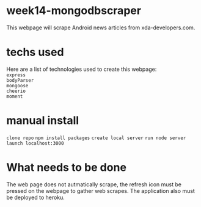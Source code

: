 # week14-mongodbscraper

This webpage will scrape Android news articles from xda-developers.com. 

# techs used 
Here are a list of technologies used to create this webpage:<br>
`express`<br>
`bodyParser`<br>
`mongoose`<br>
`cheerio`<br>
`moment`<br>

# manual install 
`clone repo`
`npm install packages`
`create local server`
`run node server`
`launch localhost:3000`

# What needs to be done
The web page does not autmatically scrape, the refresh icon must be pressed on the webpage to gather web scrapes. The application also must be deployed to heroku.
